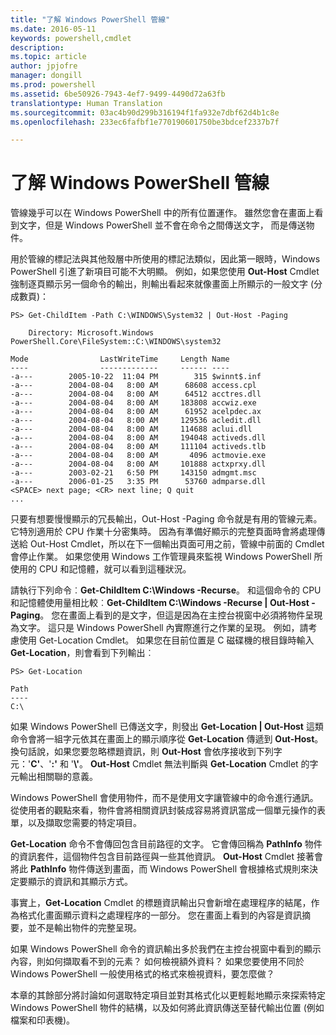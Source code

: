 ```yaml
---
title: "了解 Windows PowerShell 管線"
ms.date: 2016-05-11
keywords: powershell,cmdlet
description: 
ms.topic: article
author: jpjofre
manager: dongill
ms.prod: powershell
ms.assetid: 6be50926-7943-4ef7-9499-4490d72a63fb
translationtype: Human Translation
ms.sourcegitcommit: 03ac4b90d299b316194f1fa932e7dbf62d4b1c8e
ms.openlocfilehash: 233ec6fafbf1e770190601750be3bdcef2337b7f

---
```


# 了解 Windows PowerShell 管線
管線幾乎可以在 Windows PowerShell 中的所有位置運作。 雖然您會在畫面上看到文字，但是 Windows PowerShell 並不會在命令之間傳送文字， 而是傳送物件。

用於管線的標記法與其他殼層中所使用的標記法類似，因此第一眼時，Windows PowerShell 引進了新項目可能不大明顯。 例如，如果您使用 **Out\-Host** Cmdlet 強制逐頁顯示另一個命令的輸出，則輸出看起來就像畫面上所顯示的一般文字 (分成數頁)：

```
PS> Get-ChildItem -Path C:\WINDOWS\System32 | Out-Host -Paging

    Directory: Microsoft.Windows PowerShell.Core\FileSystem::C:\WINDOWS\system32

Mode                LastWriteTime     Length Name
----                -------------     ------ ----
-a---        2005-10-22  11:04 PM        315 $winnt$.inf
-a---        2004-08-04   8:00 AM      68608 access.cpl
-a---        2004-08-04   8:00 AM      64512 acctres.dll
-a---        2004-08-04   8:00 AM     183808 accwiz.exe
-a---        2004-08-04   8:00 AM      61952 acelpdec.ax
-a---        2004-08-04   8:00 AM     129536 acledit.dll
-a---        2004-08-04   8:00 AM     114688 aclui.dll
-a---        2004-08-04   8:00 AM     194048 activeds.dll
-a---        2004-08-04   8:00 AM     111104 activeds.tlb
-a---        2004-08-04   8:00 AM       4096 actmovie.exe
-a---        2004-08-04   8:00 AM     101888 actxprxy.dll
-a---        2003-02-21   6:50 PM     143150 admgmt.msc
-a---        2006-01-25   3:35 PM      53760 admparse.dll
<SPACE> next page; <CR> next line; Q quit
...
```

只要有想要慢慢顯示的冗長輸出，Out\-Host \-Paging 命令就是有用的管線元素。 它特別適用於 CPU 作業十分密集時。 因為有準備好顯示的完整頁面時會將處理傳送給 Out\-Host Cmdlet，所以在下一個輸出頁面可用之前，管線中前面的 Cmdlet 會停止作業。 如果您使用 Windows 工作管理員來監視 Windows PowerShell 所使用的 CPU 和記憶體，就可以看到這種狀況。

請執行下列命令︰**Get\-ChildItem C:\\Windows \-Recurse**。 和這個命令的 CPU 和記憶體使用量相比較︰**Get\-ChildItem C:\\Windows \-Recurse | Out\-Host \-Paging**。 您在畫面上看到的是文字，但這是因為在主控台視窗中必須將物件呈現為文字。 這只是 Windows PowerShell 內實際進行之作業的呈現。 例如，請考慮使用 Get\-Location Cmdlet。 如果您在目前位置是 C 磁碟機的根目錄時輸入 **Get\-Location**，則會看到下列輸出︰

```
PS> Get-Location

Path
----
C:\
```

如果 Windows PowerShell 已傳送文字，則發出 **Get\-Location | Out\-Host** 這類命令會將一組字元依其在畫面上的顯示順序從 **Get\-Location** 傳遞到 **Out\-Host**。 換句話說，如果您要忽略標題資訊，則 **Out\-Host** 會依序接收到下列字元：'**C'**、'**:'** 和 '**\\'**。 **Out\-Host** Cmdlet 無法判斷與 **Get\-Location** Cmdlet 的字元輸出相關聯的意義。

Windows PowerShell 會使用物件，而不是使用文字讓管線中的命令進行通訊。 從使用者的觀點來看，物件會將相關資訊封裝成容易將資訊當成一個單元操作的表單，以及擷取您需要的特定項目。

**Get\-Location** 命令不會傳回包含目前路徑的文字。 它會傳回稱為 **PathInfo** 物件的資訊套件，這個物件包含目前路徑與一些其他資訊。 **Out\-Host** Cmdlet 接著會將此 **PathInfo** 物件傳送到畫面，而 Windows PowerShell 會根據格式規則來決定要顯示的資訊和其顯示方式。

事實上，**Get\-Location** Cmdlet 的標題資訊輸出只會新增在處理程序的結尾，作為格式化畫面顯示資料之處理程序的一部分。 您在畫面上看到的內容是資訊摘要，並不是輸出物件的完整呈現。

如果 Windows PowerShell 命令的資訊輸出多於我們在主控台視窗中看到的顯示內容，則如何擷取看不到的元素？ 如何檢視額外資料？ 如果您要使用不同於 Windows PowerShell 一般使用格式的格式來檢視資料，要怎麼做？

本章的其餘部分將討論如何選取特定項目並對其格式化以更輕鬆地顯示來探索特定 Windows PowerShell 物件的結構，以及如何將此資訊傳送至替代輸出位置 (例如檔案和印表機)。




<!--HONumber=Jun16_HO4-->


